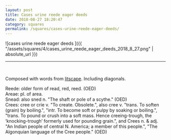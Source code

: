 ```yaml
---
layout: post
title: Cases urine reede eager deeds
date: 2018-08-27 18:20:47
category: squares
permalink: /squares/cases-urine-reede-eager-deeds/ 
---
```


![cases urine reede eager deeds ]({{ "/assets/squares/4/cases_urine_reede_eager_deeds_2018_8_27.png" | absolute_url }})
&nbsp;


---

&nbsp;

Composed with words from [litscape](https://www.litscape.com/). Including diagonals. 

Reede: older form of read, red, reed. (OED)  
Areae: pl. of area.  
Snead: also sned n. "The shaft or pole of a scythe." (OED)  
Crees: cree or crie v. "To create. Obsolete.", also cree v. "trans. To soften (grain) by boiling.", "intr. To become soft or pulpy by soaking or boiling.", "trans. To pound or crush into a soft mass. Hence creeing-trough, the ‘knocking-trough’ formerly used for pounding grain.", and Crees n. & adj. "An Indian people of central N. America; a member of this people.", "The Algonquian language of the Cree people." (OED)  
